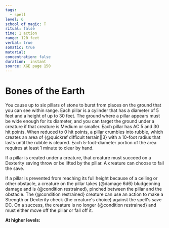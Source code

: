 ```yaml
---
tags:
  - spell
level: 6
school of magic: T
ritual: false
time: 1 action
range: 120 feet
verbal: true
somatic: true
material: 
concentration: false
duration:  instant
source: XGE page 150
---
```

# Bones of the Earth
You cause up to six pillars of stone to burst from places on the ground that you can see within range. Each pillar is a cylinder that has a diameter of 5 feet and a height of up to 30 feet. The ground where a pillar appears must be wide enough for its diameter, and you can target the ground under a creature if that creature is Medium or smaller. Each pillar has AC 5 and 30 hit points. When reduced to 0 hit points, a pillar crumbles into rubble, which creates an area of {@quickref difficult terrain||3} with a 10-foot radius that lasts until the rubble is cleared. Each 5-foot-diameter portion of the area requires at least 1 minute to clear by hand.

If a pillar is created under a creature, that creature must succeed on a Dexterity saving throw or be lifted by the pillar. A creature can choose to fail the save.

If a pillar is prevented from reaching its full height because of a ceiling or other obstacle, a creature on the pillar takes {@damage 6d6} bludgeoning damage and is {@condition restrained}, pinched between the pillar and the obstacle. The {@condition restrained} creature can use an action to make a Strength or Dexterity check (the creature's choice) against the spell's save DC. On a success, the creature is no longer {@condition restrained} and must either move off the pillar or fall off it.

**At higher levels:** 